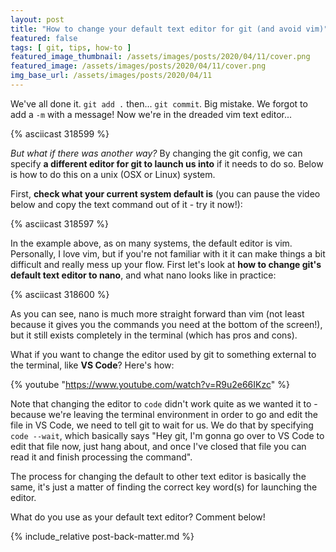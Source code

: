 ```yaml
---
layout: post
title: "How to change your default text editor for git (and avoid vim)"
featured: false
tags: [ git, tips, how-to ]
featured_image_thumbnail: /assets/images/posts/2020/04/11/cover.png
featured_image: /assets/images/posts/2020/04/11/cover.png
img_base_url: /assets/images/posts/2020/04/11
---
```


We've all done it. `git add .` then... `git commit`. Big mistake. We forgot to add a `-m` with a message! Now we're in the dreaded vim text editor...

{% asciicast 318599 %}

_But what if there was another way?_ By changing the git config, we can specify **a different editor for git to launch us into** if it needs to do so. Below is how to do this on a unix (OSX or Linux) system.

First, **check what your current system default is** (you can pause the video below and copy the text command out of it - try it now!):

{% asciicast 318597 %}

In the example above, as on many systems, the default editor is vim. Personally, I love vim, but if you're not familiar with it it can make things a bit difficult and really mess up your flow. First let's look at **how to change git's default text editor to nano**, and what nano looks like in practice:

{% asciicast 318600 %}

As you can see, nano is much more straight forward than vim (not least because it gives you the commands you need at the bottom of the screen!), but it still exists completely in the terminal (which has pros and cons).

What if you want to change the editor used by git to something external to the terminal, like **VS Code**? Here's how:

{% youtube "https://www.youtube.com/watch?v=R9u2e66IKzc" %}

Note that changing the editor to `code` didn't work quite as we wanted it to - because we're leaving the terminal environment in order to go and edit the file in VS Code, we need to tell git to wait for us. We do that by specifying `code --wait`, which basically says "Hey git, I'm gonna go over to VS Code to edit that file now, just hang about, and once I've closed that file you can read it and finish processing the command".

The process for changing the default to other text editor is basically the same, it's just a matter of finding the correct key word(s) for launching the editor.

What do you use as your default text editor? Comment below!

{% include_relative post-back-matter.md %}